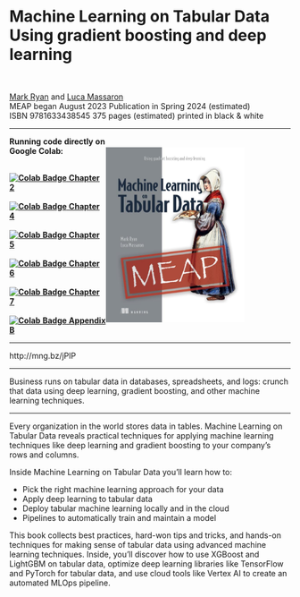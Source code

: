 # Machine Learning on Tabular Data <BR> Using gradient boosting and deep learning
<BR>

[Mark Ryan](https://www.linkedin.com/in/mark-ryan-31826743/) and [Luca Massaron](https://www.linkedin.com/in/lmassaron/)<BR>
MEAP began August 2023  Publication in Spring 2024 (estimated)<BR>
ISBN 9781633438545  375 pages (estimated)  printed in black & white <BR>
<table>
  <tr>
    <td style="border: none; padding: 0; vertical-align: top;">
      <P>
      <B>Running code directly on Google Colab:
      <P><BR>
      <a href="https://colab.research.google.com/github/lmassaron/ml_4_tabular_code/blob/main/chapter_02/chapter_02.ipynb">
        <img src="https://colab.research.google.com/assets/colab-badge.svg" alt="Colab Badge" height="20" />
        Chapter 2
      </a>
      <BR><BR>
      <a href="https://colab.research.google.com/github/lmassaron/ml_4_tabular_code/blob/main/chapter_04/chapter_04.ipynb">
        <img src="https://colab.research.google.com/assets/colab-badge.svg" alt="Colab Badge" height="20" />
        Chapter 4
      </a>
      <BR><BR>
      <a href="https://colab.research.google.com/github/lmassaron/ml_4_tabular_code/blob/main/chapter_05/chapter_05.ipynb">
        <img src="https://colab.research.google.com/assets/colab-badge.svg" alt="Colab Badge" height="20" />
        Chapter 5
      </a>
      <BR><BR>
      <a href="https://colab.research.google.com/github/lmassaron/ml_4_tabular_code/blob/main/chapter_06/chapter_06.ipynb">
        <img src="https://colab.research.google.com/assets/colab-badge.svg" alt="Colab Badge" height="20" />
        Chapter 6
      </a>
      <BR><BR>
      <a href="https://colab.research.google.com/github/lmassaron/ml_4_tabular_code/blob/main/chapter_07/chapter_07.ipynb">
        <img src="https://colab.research.google.com/assets/colab-badge.svg" alt="Colab Badge" height="20" />
        Chapter 7
      </a>
      <BR><BR>
      <a href="https://colab.research.google.com/github/lmassaron/ml_4_tabular_code/blob/main/appendix_b/appendix_b.ipynb">
        <img src="https://colab.research.google.com/assets/colab-badge.svg" alt="Colab Badge" height="20" />
        Appendix B
      </a>
    </td>
    <td style="border: none; padding: 0;">
      <A href="http://mng.bz/jPlP">
        <IMG src="./cover.jpg" alt="Cover Image" width="75%" />
      </A>
    </td>
  </tr>
</table>
http://mng.bz/jPlP
<HR>
Business runs on tabular data in databases, spreadsheets, and logs: crunch that data using deep learning, gradient boosting, and other machine learning techniques.
<HR>

Every organization in the world stores data in tables. Machine Learning on Tabular Data reveals practical techniques for applying machine learning techniques like deep learning and gradient boosting to your company’s rows and columns.

Inside Machine Learning on Tabular Data you’ll learn how to:

* Pick the right machine learning approach for your data
* Apply deep learning to tabular data
* Deploy tabular machine learning locally and in the cloud
* Pipelines to automatically train and maintain a model

This book collects best practices, hard-won tips and tricks, and hands-on techniques for making sense of tabular data using advanced machine learning techniques. Inside, you’ll discover how to use XGBoost and LightGBM on tabular data, optimize deep learning libraries like TensorFlow and PyTorch for tabular data, and use cloud tools like Vertex AI to create an automated MLOps pipeline.
